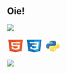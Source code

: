 ## Oie!
<div>
<img height "180 cm" src = "https://github-readme-stats.vercel.app/api?username=karoll007&show_icons=true&theme=cobalt"/>

</div>

  <div style="display: inline_block"><br>
   <img align="center"height="30" width="40" src="https://raw.githubusercontent.com/devicons/devicon/master/icons/html5/html5-original.svg">
  <img align="center"  height="30" width="40" src="https://raw.githubusercontent.com/devicons/devicon/master/icons/css3/css3-original.svg">
  <img align="center" height="30" width="40" src="https://raw.githubusercontent.com/devicons/devicon/master/icons/python/python-original.svg">
  </div><br>
  
<div> 
   <a href = "mailto:anakarolima.uchoa02@gmail.com"><img src="https://img.shields.io/badge/-Gmail-%23333?style=for-the-badge&logo=gmail&logoColor=white" target="_blank"></a>
 </div>
